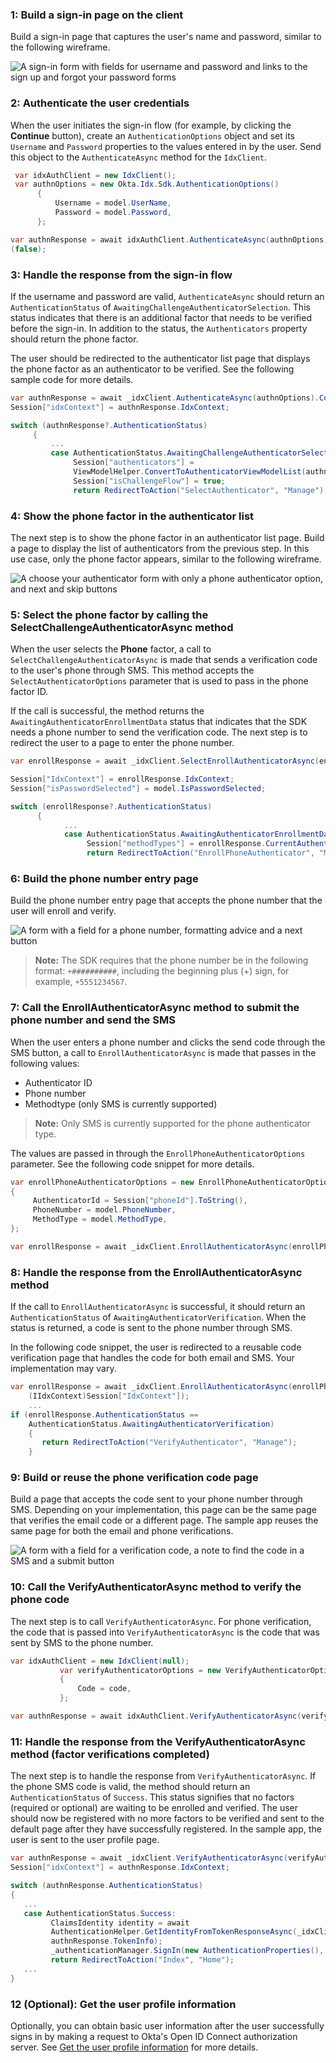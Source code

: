 ### 1: Build a sign-in page on the client

Build a sign-in page that captures the user's name and password, similar to the following wireframe.

<div class="half wireframe-border">

![A sign-in form with fields for username and password and links to the sign up and forgot your password forms](/img/wireframes/sign-in-form-sign-up-forgot-your-password-links.png)

<!--

Source image: https://www.figma.com/file/YH5Zhzp66kGCglrXQUag2E/%F0%9F%93%8A-Updated-Diagrams-for-Dev-Docs?node-id=3398%3A36729&t=wzNwSZkdctajVush-1 sign-in-form-sign-up-forgot-your-password-links
 -->

</div>

### 2: Authenticate the user credentials

When the user initiates the sign-in flow (for example, by clicking the **Continue** button),
create an `AuthenticationOptions` object and set its `Username` and `Password` properties to the values entered in by the user. Send this object to the  `AuthenticateAsync` method for the `IdxClient`.

```csharp
 var idxAuthClient = new IdxClient();
 var authnOptions = new Okta.Idx.Sdk.AuthenticationOptions()
      {
          Username = model.UserName,
          Password = model.Password,
      };

var authnResponse = await idxAuthClient.AuthenticateAsync(authnOptions).ConfigureAwait
(false);
```

### 3: Handle the response from the sign-in flow

If the username and password are valid, `AuthenticateAsync` should return an `AuthenticationStatus` of `AwaitingChallengeAuthenticatorSelection`. This status indicates that there is an additional factor that needs to be verified before the sign-in. In addition to the status, the `Authenticators` property should return the phone factor.

The user should be redirected to the authenticator list page that displays
the phone factor as an authenticator to be verified. See the following sample code for more details.

```csharp
var authnResponse = await _idxClient.AuthenticateAsync(authnOptions).ConfigureAwait(false);
Session["idxContext"] = authnResponse.IdxContext;

switch (authnResponse?.AuthenticationStatus)
     {
         ...
         case AuthenticationStatus.AwaitingChallengeAuthenticatorSelection:
              Session["authenticators"] =
              ViewModelHelper.ConvertToAuthenticatorViewModelList(authnResponse.Authenticators);
              Session["isChallengeFlow"] = true;
              return RedirectToAction("SelectAuthenticator", "Manage");
```

### 4: Show the phone factor in the authenticator list

The next step is to show the phone factor in an authenticator list page. Build a page to display the list of authenticators from the previous step. In this use case, only the phone factor appears, similar to the following wireframe.

<div class="half wireframe-border">

![A choose your authenticator form with only a phone authenticator option, and next and skip buttons](/img/wireframes/choose-authenticator-phone-only-with-skip-option.png)

<!--

Source image: https://www.figma.com/file/YH5Zhzp66kGCglrXQUag2E/%F0%9F%93%8A-Updated-Diagrams-for-Dev-Docs?node-id=3399%3A37043&t=2h5Mmz3COBLhqVzv-1 choose-authenticator-phone-only-with-skip-option
 -->

</div>

### 5: Select the phone factor by calling the SelectChallengeAuthenticatorAsync method

When the user selects the **Phone** factor, a call to `SelectChallengeAuthenticatorAsync` is made that sends a verification code to the user's phone through SMS. This method accepts the `SelectAuthenticatorOptions` parameter that is used to pass in the phone factor ID.

If the call is successful, the method returns the `AwaitingAuthenticatorEnrollmentData` status that indicates that the SDK needs a phone number to send the verification code. The next step is to redirect the user to a page to enter the phone number.

```csharp
var enrollResponse = await _idxClient.SelectEnrollAuthenticatorAsync(enrollAuthenticatorOptions, (IIdxContext)Session["IdxContext"]);

Session["IdxContext"] = enrollResponse.IdxContext;
Session["isPasswordSelected"] = model.IsPasswordSelected;

switch (enrollResponse?.AuthenticationStatus)
      {
            ...
            case AuthenticationStatus.AwaitingAuthenticatorEnrollmentData:
                 Session["methodTypes"] = enrollResponse.CurrentAuthenticator.MethodTypes;
                 return RedirectToAction("EnrollPhoneAuthenticator", "Manage");
```

### 6: Build the phone number entry page

Build the phone number entry page that accepts the phone number that the user will enroll and verify.

<div class="half wireframe-border">

![A form with a field for a phone number, formatting advice and a next button](/img/wireframes/enter-phone-number-form.png)

<!--

Source image: https://www.figma.com/file/YH5Zhzp66kGCglrXQUag2E/%F0%9F%93%8A-Updated-Diagrams-for-Dev-Docs?node-id=3399%3A37078&t=2h5Mmz3COBLhqVzv-1 enter-phone-number-form
 -->

</div>

> **Note:** The SDK requires that the phone number be in the following format: `+##########`, including the beginning plus (+) sign, for example, `+5551234567`.

### 7: Call the EnrollAuthenticatorAsync method to submit the phone number and send the SMS

When the user enters a phone number and clicks the send code through the SMS button, a call to `EnrollAuthenticatorAsync` is made that passes in the following values:

* Authenticator ID
* Phone number
* Methodtype (only SMS is currently supported)

> **Note:** Only SMS is currently supported for the phone authenticator type.

The values are passed in through the `EnrollPhoneAuthenticatorOptions` parameter. See the following code snippet for more details.

```csharp
var enrollPhoneAuthenticatorOptions = new EnrollPhoneAuthenticatorOptions
{
     AuthenticatorId = Session["phoneId"].ToString(),
     PhoneNumber = model.PhoneNumber,
     MethodType = model.MethodType,
};

var enrollResponse = await _idxClient.EnrollAuthenticatorAsync(enrollPhoneAuthenticatorOptions, (IIdxContext)Session["IdxContext"]);
```

### 8: Handle the response from the EnrollAuthenticatorAsync method

If the call to `EnrollAuthenticatorAsync` is successful, it should return an `AuthenticationStatus` of `AwaitingAuthenticatorVerification`. When the status is returned, a code is sent to the phone number through SMS.

In the following code snippet, the user is redirected to a reusable code verification page that handles the code for both email and SMS. Your implementation may vary.

```csharp
var enrollResponse = await _idxClient.EnrollAuthenticatorAsync(enrollPhoneAuthenticatorOptions,
    (IIdxContext)Session["IdxContext"]);
    ...
if (enrollResponse.AuthenticationStatus ==
    AuthenticationStatus.AwaitingAuthenticatorVerification)
    {
       return RedirectToAction("VerifyAuthenticator", "Manage");
    }
```

### 9: Build or reuse the phone verification code page

Build a page that accepts the code sent to your phone number through SMS. Depending on your implementation, this page can be the same page that verifies the email code or a different page. The sample app reuses the same page for both the email and phone verifications.

<div class="half wireframe-border">

![A form with a field for a verification code, a note to find the code in a SMS and a submit button](/img/wireframes/enter-verification-code-form-with-sms-message.png)

<!--

Source image: https://www.figma.com/file/YH5Zhzp66kGCglrXQUag2E/%F0%9F%93%8A-Updated-Diagrams-for-Dev-Docs?node-id=3400%3A37154&t=vr9MuCR8C4rCt3hC-1 enter-verification-code-form-with-sms-message
 -->

</div>

### 10: Call the VerifyAuthenticatorAsync method to verify the phone code

The next step is to call `VerifyAuthenticatorAsync`. For phone verification, the code that is passed into `VerifyAuthenticatorAsync` is the code that was sent by SMS to the phone number.

```csharp
var idxAuthClient = new IdxClient(null);
           var verifyAuthenticatorOptions = new VerifyAuthenticatorOptions
           {
               Code = code,
           };

var authnResponse = await idxAuthClient.VerifyAuthenticatorAsync(verifyAuthenticatorOptions, (IIdxContext)Session["idxContext"]);
```

### 11: Handle the response from the VerifyAuthenticatorAsync method (factor verifications completed)

The next step is to handle the response from `VerifyAuthenticatorAsync`. If the phone SMS code is valid, the method should return an `AuthenticationStatus` of `Success`. This status signifies that no factors (required or optional) are waiting to be enrolled and verified. The user should now be registered with no more factors to be verified and sent to the default page after they have successfully registered. In the sample app, the user is sent to the user profile page.

```csharp
var authnResponse = await _idxClient.VerifyAuthenticatorAsync(verifyAuthenticatorOptions, (IIdxContext)Session["idxContext"]);
Session["idxContext"] = authnResponse.IdxContext;

switch (authnResponse.AuthenticationStatus)
{
   ...
   case AuthenticationStatus.Success:
         ClaimsIdentity identity = await
         AuthenticationHelper.GetIdentityFromTokenResponseAsync(_idxClient.Configuration,
         authnResponse.TokenInfo);
         _authenticationManager.SignIn(new AuthenticationProperties(), identity);
         return RedirectToAction("Index", "Home");
   ...
}
```

### 12 (Optional): Get the user profile information

Optionally, you can obtain basic user information after the user successfully signs
in by making a request to Okta's Open ID Connect authorization server. See [Get the user profile information](/docs/guides/oie-embedded-sdk-use-case-basic-sign-in/aspnet/main/#get-the-user-profile-information) for more details.

